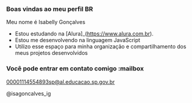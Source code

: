 ### Boas vindas ao meu perfil BR

Meu nome é Isabelly Gonçalves

- Estou estudando na [Alura]_(https://www.alura.com.br).
- Estou me desenvolvendo na linguagem JavaScript
- Utilizo esse espaço para minha organização e compartilhamento dos meus projetos desenvolvidos

### Você pode entrar em contato comigo :mailbox

00001114554893sp@al.educacao.sp.gov.br

@isagoncalves_ig
